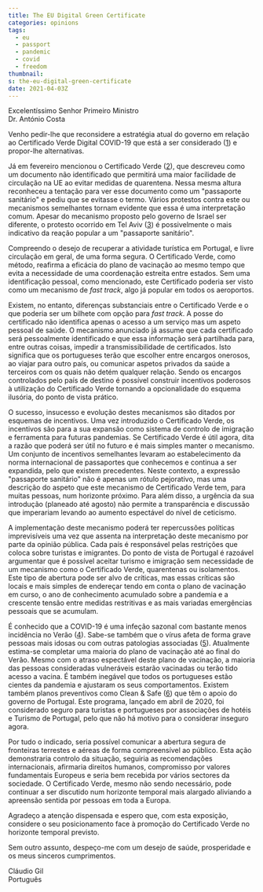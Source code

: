 ```yaml
---
title: The EU Digital Green Certificate
categories: opinions
tags:
  - eu
  - passport
  - pandemic
  - covid
  - freedom
thumbnail:
s: the-eu-digital-green-certificate
date: 2021-04-03Z
---
```


Excelentíssimo Senhor Primeiro Ministro\
Dr. António Costa

Venho pedir-lhe que reconsidere a estratégia atual do governo em relação ao Certificado Verde Digital COVID-19 que está a ser considerado ([1]) e propor-lhe alternativas.

Já em fevereiro mencionou o Certificado Verde ([2]), que descreveu como um documento não identificado que permitirá uma maior facilidade de circulação na UE ao evitar medidas de quarentena. Nessa mesma altura reconheceu a tentação para ver esse documento como um "passaporte sanitário" e pediu que se evitasse o termo. Vários protestos contra este ou mecanismos semelhantes tornam evidente que essa é uma interpretação comum. Apesar do mecanismo proposto pelo governo de Israel ser diferente, o protesto ocorrido em Tel Aviv ([3]) é possivelmente o mais indicativo da reação popular a um "passaporte sanitário".

Compreendo o desejo de recuperar a atividade turística em Portugal, e livre circulação em geral, de uma forma segura. O Certificado Verde, como método, reafirma a eficácia do plano de vacinação ao mesmo tempo que evita a necessidade de uma coordenação estreita entre estados. Sem uma identificação pessoal, como mencionado, este Certificado poderia ser visto como um mecanismo de _fast track_, algo já popular em todos os aeroportos. 

Existem, no entanto, diferenças substanciais entre o Certificado Verde e o que poderia ser um bilhete com opção para _fast track_. A posse do certificado não identifica apenas o acesso a um serviço mas um aspeto pessoal de saúde. O mecanismo anunciado já assume que cada certificado será pessoalmente identificado e que essa informação será partilhada para, entre outras coisas, impedir a transmissibilidade de certificados. Isto significa que os portugueses terão que escolher entre encargos onerosos, ao viajar para outro país, ou comunicar aspetos privados da saúde a terceiros com os quais não detém qualquer relação. Sendo os encargos controlados pelo país de destino é possível construir incentivos poderosos à utilização do Certificado Verde tornando a opcionalidade do esquema ilusória, do ponto de vista prático.

O sucesso, insucesso e evolução destes mecanismos são ditados por esquemas de incentivos. Uma vez introduzido o Certificado Verde, os incentivos são para a sua expansão como sistema de controlo de imigração e ferramenta para futuras pandemias. Se Certificado Verde é útil agora, dita a razão que poderá ser útil no futuro e é mais simples manter o mecanismo. Um conjunto de incentivos semelhantes levaram ao estabelecimento da norma internacional de passaportes que conhecemos e continua a ser expandida, pelo que existem precedentes. Neste contexto, a expressão "passaporte sanitário" não é apenas um rótulo pejorativo, mas uma descrição do aspeto que este mecanismo de Certificado Verde tem, para muitas pessoas, num horizonte próximo. Para além disso, a urgência da sua introdução (planeado até agosto) não permite a transparência e discussão que imperariam levando ao aumento espectável do nível de ceticismo.

A implementação deste mecanismo poderá ter repercussões políticas imprevisíveis uma vez que assenta na interpretação deste mecanismo por parte da opinião pública. Cada país é responsável pelas restrições que coloca sobre turistas e imigrantes. Do ponto de vista de Portugal é razoável argumentar que é possível aceitar turismo e imigração sem necessidade de um mecanismo como o Certificado Verde, quarentenas ou isolamentos. Este tipo de abertura pode ser alvo de críticas, mas essas críticas são locais e mais simples de endereçar tendo em conta o plano de vacinação em curso, o ano de conhecimento acumulado sobre a pandemia e a crescente tensão entre medidas restritivas e as mais variadas emergências pessoais que se acumulam.

É conhecido que a COVID-19 é uma infeção sazonal com bastante menos incidência no Verão ([4]). Sabe-se também que o vírus afeta de forma grave pessoas mais idosas ou com outras patologias associadas ([5]). Atualmente estima-se completar uma maioria do plano de vacinação até ao final do Verão. Mesmo com o atraso espectável deste plano de vacinação, a maioria das pessoas consideradas vulneráveis estarão vacinadas ou terão tido acesso a vacina. É também inegável que todos os portugueses estão cientes da pandemia e ajustaram os seus comportamentos. Existem também planos preventivos como Clean & Safe ([6]) que têm o apoio do governo de Portugal. Este programa, lançado em abril de 2020, foi considerado seguro para turistas e portugueses por associações de hotéis e Turismo de Portugal, pelo que não há motivo para o considerar inseguro agora.

Por tudo o indicado, seria possível comunicar a abertura segura de fronteiras terrestes e aéreas de forma compreensível ao público. Esta ação demonstraria controlo da situação, seguiria as recomendações internacionais, afirmaria direitos humanos, compromisso por valores fundamentais Europeus e seria bem recebida por vários sectores da sociedade. O Certificado Verde, mesmo não sendo necessário, pode continuar a ser discutido num horizonte temporal mais alargado aliviando a apreensão sentida por pessoas em toda a Europa.

Agradeço a atenção dispensada e espero que, com esta exposição, considere o seu posicionamento face à promoção do Certificado Verde no horizonte temporal previsto.

Sem outro assunto, despeço-me com um desejo de saúde, prosperidade e os meus sinceros cumprimentos.

Cláudio Gil\
Português

[1]: https://ec.europa.eu/info/live-work-travel-eu/coronavirus-response/safe-covid-19-vaccines-europeans/covid-19-digital-green-certificates_pt
[2]: https://www.tsf.pt/mundo/falta-de-dados-cientificos-esta-a-condicionar-certificado-verde-13396061.html
[3]: https://www.jpost.com/israel-news/protesters-demonstrate-against-vaccine-coercion-green-passports-in-tel-aviv-660106
[4]: https://www.euromomo.eu/graphs-and-maps/
[5]: https://covid19.min-saude.pt/wp-content/uploads/2021/04/408_DGS_boletim_20210414.pdf
[6]: https://portugalcleanandsafe.com/en
